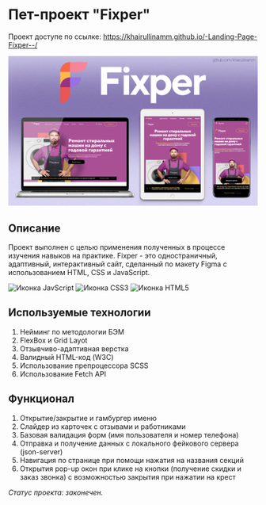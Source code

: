 # Пет-проект "Fixper"  
Проект доступе по ссылке: https://khairullinamm.github.io/-Landing-Page-Fixper--/

![Иллюстрация к проекту](image.jpg)
   
## Описание
Проект выполнен с целью применения полученных в процессе изучения навыков на практике. Fixper - это одностраничный, адаптивный, интерактивный сайт, сделанный по макету Figma с использованием HTML, CSS и JavaScript.

![Иконка JavScript](https://img.shields.io/badge/JavaScript-323330?style=for-the-badge&logo=javascript&logoColor=F7DF1E)
![Иконка CSS3](https://img.shields.io/badge/CSS3-1572B6?style=for-the-badge&logo=css3&logoColor=white)
![Иконка HTML5](https://img.shields.io/badge/HTML5-E34F26?style=for-the-badge&logo=html5&logoColor=white)

## Используемые технологии
1. Нейминг по методологии БЭМ
2. FlexBox и Grid Layot
3. Отзывчиво-адаптивная верстка
4. Валидный HTML-код (W3C)
5. Использование препроцессора SCSS
6. Использование Fetch API 
   
## Функционал
1. Открытие/закрытие и гамбургер именю
2. Слайдер из карточек с отзывами и работниками
3. Базовая валидация форм (имя пользователя и номер телефона)
4. Отправка и получение данных с локального фейкового сервера (json-server)
5. Навигация по странице при помощи нажатия на названия секций
6. Открытия pop-up окон при клике на кнопки (получение скидки и заказ звонка) с возможностью закрытия при нажатии на крест

_Статус проекта: законечен._
